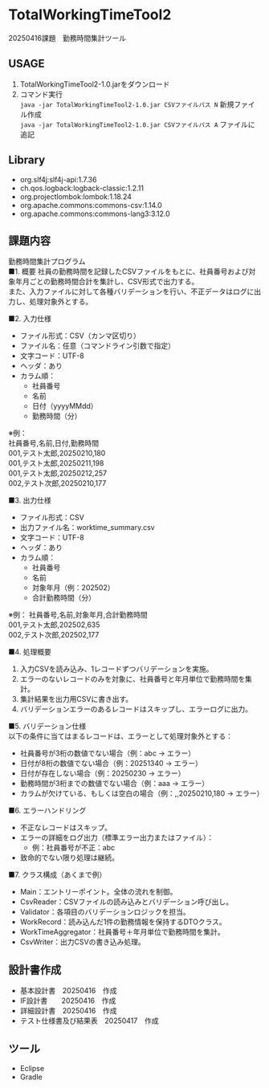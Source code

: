 # TotalWorkingTimeTool2
20250416課題　勤務時間集計ツール

## USAGE
1. TotalWorkingTimeTool2-1.0.jarをダウンロード
1. コマンド実行  
`java -jar TotalWorkingTimeTool2-1.0.jar CSVファイルパス N` 新規ファイル作成  
`java -jar TotalWorkingTimeTool2-1.0.jar CSVファイルパス A` ファイルに追記

## Library
- org.slf4j:slf4j-api:1.7.36
- ch.qos.logback:logback-classic:1.2.11
- org.projectlombok:lombok:1.18.24
- org.apache.commons:commons-csv:1.14.0
- org.apache.commons:commons-lang3:3.12.0

## 課題内容
勤務時間集計プログラム  
■1. 概要
社員の勤務時間を記録したCSVファイルをもとに、社員番号および対象年月ごとの勤務時間合計を集計し、CSV形式で出力する。  
また、入力ファイルに対して各種バリデーションを行い、不正データはログに出力し、処理対象外とする。
  
■2. 入力仕様
- ファイル形式：CSV（カンマ区切り）
- ファイル名：任意（コマンドライン引数で指定）
- 文字コード：UTF-8
- ヘッダ：あり
- カラム順：
  - 社員番号
  - 名前
  - 日付（yyyyMMdd）
  - 勤務時間（分）
  
※例：  
社員番号,名前,日付,勤務時間  
001,テスト太郎,20250210,180  
001,テスト太郎,20250211,198  
001,テスト太郎,20250212,257  
002,テスト次郎,20250210,177  
  
■3. 出力仕様
- ファイル形式：CSV
- 出力ファイル名：worktime_summary.csv
- 文字コード：UTF-8
- ヘッダ：あり
- カラム順：
  - 社員番号
  - 名前
  - 対象年月（例：202502）
  - 合計勤務時間（分）
  
※例：
社員番号,名前,対象年月,合計勤務時間  
001,テスト太郎,202502,635  
002,テスト次郎,202502,177  
  
■4. 処理概要  
1. 入力CSVを読み込み、1レコードずつバリデーションを実施。
2. エラーのないレコードのみを対象に、社員番号と年月単位で勤務時間を集計。
3. 集計結果を出力用CSVに書き出す。
4. バリデーションエラーのあるレコードはスキップし、エラーログに出力。
  
■5. バリデーション仕様  
以下の条件に当てはまるレコードは、エラーとして処理対象外とする：
- 社員番号が3桁の数値でない場合（例：abc → エラー）
- 日付が8桁の数値でない場合（例：20251340 → エラー）
- 日付が存在しない場合（例：20250230 → エラー）
- 勤務時間が3桁までの数値でない場合（例：aaa → エラー）
- カラムが欠けている、もしくは空白の場合（例：,,20250210,180 → エラー）
  
■6. エラーハンドリング  
- 不正なレコードはスキップ。
- エラーの詳細をログ出力（標準エラー出力またはファイル）：
  - 例：社員番号が不正：abc
- 致命的でない限り処理は継続。
  
■7. クラス構成（あくまで例）  
- Main：エントリーポイント。全体の流れを制御。
- CsvReader：CSVファイルの読み込みとバリデーション呼び出し。
- Validator：各項目のバリデーションロジックを担当。
- WorkRecord：読み込んだ1件の勤務情報を保持するDTOクラス。
- WorkTimeAggregator：社員番号＋年月単位で勤務時間を集計。
- CsvWriter：出力CSVの書き込み処理。

## 設計書作成
- 基本設計書　20250416　作成
- IF設計書　　20250416　作成
- 詳細設計書　20250416　作成
- テスト仕様書及び結果表　20250417　作成
## ツール
 - Eclipse
 - Gradle

